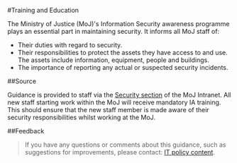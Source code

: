 #Training and Education

The Ministry of Justice (MoJ)'s Information Security awareness programme plays an essential part in maintaining security. It informs all MoJ staff of:

* Their duties with regard to security.
* Their responsibilities to protect the assets they have access to and use. The assets include information, equipment, people and buildings.
* The importance of reporting any actual or suspected security incidents.

<a id="source"></a>
##Source

Guidance is provided to staff via the [Security section](/guidance/security/) of the MoJ Intranet. All new staff starting work within the MoJ will receive mandatory IA training. This should ensure that the new staff member is made aware of their security responsibilities whilst working at the MoJ.

<a id="feedback"></a>
##Feedback

> If you have any questions or comments about this guidance, such as suggestions for improvements, please contact: [IT policy content](mailto:itpolicycontent@digital.justice.gov.uk).

